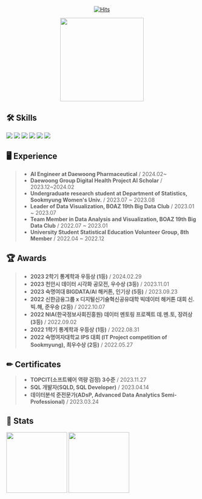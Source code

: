 <div align="center">

[![Hits](https://hits.seeyoufarm.com/api/count/incr/badge.svg?url=https%3A%2F%2Fgithub.com%2FdaunJJ&count_bg=%23EBD6FF&title_bg=%23BF7BFF&icon=smugmug.svg&icon_color=%23282828&title=hits&edge_flat=false)](https://hits.seeyoufarm.com)

<a href="https://github.com/devxb/gitanimals">
  <img src="https://render.gitanimals.org/farms/daunJJ" height="220em"/>
</a>

</div>


## 🛠️ Skills
<p>
<img src="https://img.shields.io/badge/python-3776AB?style=for-the-badge&logo=python&logoColor=white"/>
<img src="https://img.shields.io/badge/mysql-4479A1?style=for-the-badge&logo=mysql&logoColor=white"/>
<img src="https://img.shields.io/badge/R-276DC3?style=for-the-badge&logo=R&logoColor=white"/>
<img src="https://img.shields.io/badge/SAS-0072C6?style=for-the-badge&logo=SAS&logoColor=blue"/>
<img src="https://img.shields.io/badge/Tableau-E97627?style=for-the-badge&logo=Tableau&logoColor=white"/>
<img src="https://img.shields.io/badge/C-276DC3?style=for-the-badge&logo=C&logoColor=white">
</p>

## 🖥️ Experience 
> * **AI Engineer at Daewoong Pharmaceutical** / 2024.02~
> * **Daewoong Group Digital Health Project AI Scholar** / 2023.12~2024.02
> * **Undergraduate research student at Department of Statistics, Sookmyung Women's Univ.** / 2023.07 ~ 2023.08
> * **Leader of Data Visualization, BOAZ 19th Big Data Club** / 2023.01 ~ 2023.07
> * **Team Member in Data Analysis and Visualization, BOAZ 19th Big Data Club** / 2022.07 ~ 2023.01
> * **University Student Statistical Education Volunteer Group, 8th Member** / 2022.04 ~ 2022.12

## 🏆 Awards
>* **2023 2학기 통계학과 우등상 (1등)** / 2024.02.29
>* **2023 천안시 데이터 시각화 공모전, 우수상 (3등)** / 2023.11.01
>* **2023 숙명여대 BIGDATA/AI 해커톤, 인기상 (5등)** / 2023.09.23
>* **2022 신한금융그룹 x 디지털신기술혁신공유대학 빅데이터 해커톤 대회 신.빅.해, 준우승 (2등)** / 2022.10.07
>* **2022 NIA(한국정보사회진흥원) 데이터 멘토링 프로젝트 데.멘.토, 장려상 (3등)** / 2022.09.02
>* **2022 1학기 통계학과 우등상 (1등)** / 2022.08.31
>* **2022 숙명여자대학교 IPS 대회 (IT Project competition of Sookmyung), 최우수상 (2등)** / 2022.05.27
  
##  ✏ Certificates
> * **TOPCIT(소프트웨어 역량 검정) 3수준** / 2023.11.27
> * **SQL 개발자(SQLD, SQL Developer)** / 2023.04.14
> * **데이터분석 준전문가(ADsP, Advanced Data Analytics Semi-Professional)** / 2023.03.24

## 🌱 Stats
<p>
<img height="160em" src="http://mazassumnida.wtf/api/v2/generate_badge?boj=dujeong49">
<img height="160em" src="https://github-readme-stats.vercel.app/api/top-langs/?username=daunJJ&layout=compact&theme=dracula">
</p>
